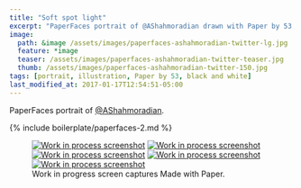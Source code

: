 ```yaml
---
title: "Soft spot light"
excerpt: "PaperFaces portrait of @AShahmoradian drawn with Paper by 53 on an iPad."
image: 
  path: &image /assets/images/paperfaces-ashahmoradian-twitter-lg.jpg 
  feature: *image
  teaser: /assets/images/paperfaces-ashahmoradian-twitter-teaser.jpg
  thumb: /assets/images/paperfaces-ashahmoradian-twitter-150.jpg
tags: [portrait, illustration, Paper by 53, black and white]
last_modified_at: 2017-01-17T12:54:51-05:00
---
```


PaperFaces portrait of [@AShahmoradian](http://twitter.com/AShahmoradian).

{% include boilerplate/paperfaces-2.md %}

<figure class="third">
	<a href="{{ site.url }}/assets/images/paperfaces-ashahmoradian-process-1-lg.jpg"><img src="{{ site.url }}/assets/images/paperfaces-ashahmoradian-process-1-600.jpg" alt="Work in process screenshot"></a>
	<a href="{{ site.url }}/assets/images/paperfaces-ashahmoradian-process-2-lg.jpg"><img src="{{ site.url }}/assets/images/paperfaces-ashahmoradian-process-2-600.jpg" alt="Work in process screenshot"></a>
	<a href="{{ site.url }}/assets/images/paperfaces-ashahmoradian-process-3-lg.jpg"><img src="{{ site.url }}/assets/images/paperfaces-ashahmoradian-process-3-600.jpg" alt="Work in process screenshot"></a>
	<a href="{{ site.url }}/assets/images/paperfaces-ashahmoradian-process-4-lg.jpg"><img src="{{ site.url }}/assets/images/paperfaces-ashahmoradian-process-4-600.jpg" alt="Work in process screenshot"></a>
	<a href="{{ site.url }}/assets/images/paperfaces-ashahmoradian-process-5-lg.jpg"><img src="{{ site.url }}/assets/images/paperfaces-ashahmoradian-process-5-600.jpg" alt="Work in process screenshot"></a>
	<figcaption>Work in progress screen captures Made with Paper.</figcaption>
</figure>
